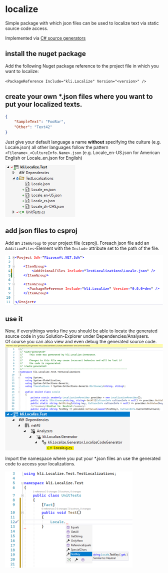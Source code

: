 ﻿# localize
Simple package with which json files can be used to localize text via static source code access.

Implemented via [C# source generators](https://docs.microsoft.com/en-us/dotnet/csharp/roslyn-sdk/source-generators-overview)

## install the nuget package
Add the following Nuget package reference to the project file in which you want to localize:<br>

`<PackageReference Include="kli.Localize" Version="<version>" />`

## create your own *.json files where you want to put your localized texts.
```json
{
    "SampleText": "FooBar",
    "Other": "Text42"
}
```
Just give your default language a name **without** specifying the culture (e.g. Locale.json) all other languages follow the pattern `<Filename>_<CultureInfo.Name>.json` (e.g. Locale_en-US.json for American English or Locale_en.json for English)

![locale_files image][locale_files]

## add json files to csproj
Add an `ItemGroup` to your project file (csproj). Foreach json file add an `AdditionFiles`-Element with the `Include` attribute set to the path of the file.

![csproj image][csproj]

## use it
Now, if everythings works fine you should be able to locate the generated source code in you Solution-Explorer under Dependencies/Analysers.<br>
Of course you can also view and even debug the generated source code.<br>
![generated_2 image][generated_2]
![generated_1 image][generated_1]
<br>

Import the namespace where you put your *.json files an use the generated code to access your localizations.<br><br>
![useit image][useit]

[locale_files]: docs/locale_files.png
[csproj]: docs/csproj.png
[generated_1]: docs/generated_1.png
[generated_2]: docs/generated_2.png
[useit]: docs/useit.png
